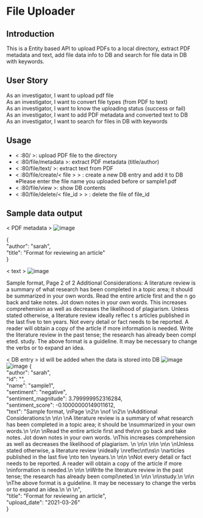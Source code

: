 # File Uploader
## Introduction 
This is a Entity based API to upload PDFs to a local directory, extract PDF metadata and text, add file data info to DB and search for file data in DB with keywords. 

## User Story 
As an investigator, I want to upload pdf file <br/>
As an investigator, I want to convert file types (from PDF to text) <br/>
As an investigator, I want to know the uploading status (success or fail) <br/>
As an investigator, I want to add PDF metadata and converted text to DB <br/>
As an investigator, I want to search for files in DB with keywords <br/>

## Usage
- < :80/ >: upload PDF file to the directory
- < :80/file/metadata >: extract PDF metadata (title/author) 
- < :80/file/text/ >: extract text from PDF 
- < :80/file/create/< file > > : create a new DB entry and add it to DB ※Please enter the file name you uploaded before or sample1.pdf
- < :80/file/view >: show DB contents 
- < :80/file/delete/< file_id > > : delete the file of file_id

## Sample data output 
< PDF metadata >
![image](https://user-images.githubusercontent.com/32304880/112895537-449ed780-90ab-11eb-8cad-a55d1e11b69e.png)

{   
  "author": "sarah",   
  "title": "Format for reviewing an article"  
}   
 
< text > 
![image](https://user-images.githubusercontent.com/32304880/112895640-5ed8b580-90ab-11eb-87bd-ddad0de5630d.png)

Sample format, Page 2 of 2 Additional Considerations: A literature review is a summary of what research has been completed in a topic area; it should be summarized in your own words. Read the entire article first and the n go back and take notes. Jot down notes in your own words. This increases comprehension as well as decreases the likelihood of plagiarism. Unless stated otherwise, a literature review ideally reflec t s articles published in the last five to ten years. Not every detail or fact needs to be reported. A reader will obtain a copy of the article if more information is needed. Write the literature review in the past tense; the research has already been compl eted. study. The above format is a guideline. It may be necessary to change the verbs or to expand an idea.
  
< DB entry > id will be added when the data is stored into DB
![image](https://user-images.githubusercontent.com/32304880/112888444-59c33880-90a2-11eb-8c57-23291c1a79ef.png)
![image](https://user-images.githubusercontent.com/32304880/112895945-c7279700-90ab-11eb-918f-39d06a00cb46.png)
{    
  "author": "sarah",   
  "id": "",   
  "name": "sample1",   
  "sentiment": "negative",   
  "sentiment_magnitude": 3.799999952316284,   
  "sentiment_score": -0.10000000149011612,   
  "text": "Sample format, \nPage \n2\n \nof \n2\n \nAdditional Considerations:\n \n\n \nA literature review is a summary of what research has been completed in a topic area; it should be \nsummarized in your own words.\n \n\n \nRead the entire article first and the\nn go back and take notes. Jot down notes in your own words. \nThis increases comprehension as well as decreases the likelihood of plagiarism. \n \n\n \n\n \n\n \nUnless stated otherwise, a literature review \nideally \nreflec\nt\ns\n \narticles published in the last five \nto ten \nyears.\n \n\n \nNot every detail or fact needs to be reported. A reader will obtain a copy of the article if more \ninformation is needed.\n \n\n \nWrite the literature review in the past tense; the research has already been compl\neted.\n \n\n \n\nstudy.\n \n\n \nThe above format is a guideline. It may be necessary to change the verbs or to expand an idea.\n \n \n",   
  "title": "Format for reviewing an article",   
  "upload_date": "2021-03-26"  
}      

